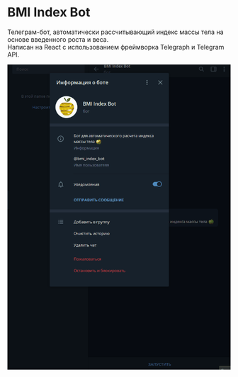# BMI Index Bot

Телеграм-бот, автоматически рассчитывающий индекс массы тела на основе введенного роста и веса.  
Написан на React с использованием фреймворка Telegraph и Telegram API.

![](readme-files/bmi-index-bot.gif)
